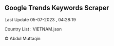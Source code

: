 

## Google Trends Keywords Scraper 
 
Last Update 05-07-2023 , 04:28:19

Country List :
VIETNAM.json



© Abdul Muttaqin 
